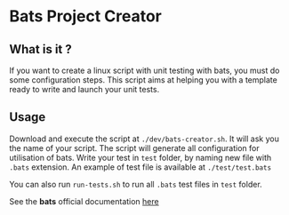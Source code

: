 # Bats Project Creator

## What is it ?

If you want to create a linux script with unit testing with bats, you must do some configuration steps. This script aims at helping you with a template ready to write and launch your unit tests.

## Usage

Download and execute the script at `./dev/bats-creator.sh`.
It will ask you the name of your script.
The script will generate all configuration for utilisation of bats.
Write your test in `test` folder, by naming new file with `.bats` extension.
An example of test file is available at `./test/test.bats`

You can also run `run-tests.sh` to run all `.bats` test files in `test` folder.

See the **bats** official documentation [here](https://bats-core.readthedocs.io/en/stable/)
